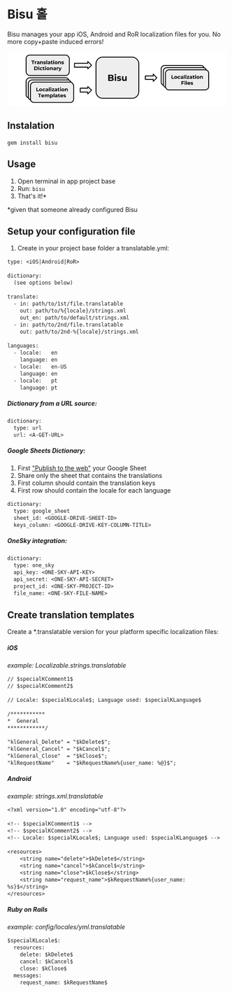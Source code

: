 Bisu 홀
========

Bisu manages your app iOS, Android and RoR localization files for you. No more copy+paste induced errors!

<p align="center">
  <img src="https://raw.githubusercontent.com/hole19/bisu/master/README_explanation.png" width="500">
</p>

Instalation
-----

```
gem install bisu
```

Usage
-----

1. Open terminal in app project base
1. Run: `bisu`
1. That's it!*

*given that someone already configured Bisu

Setup your configuration file
-----

1. Create in your project base folder a translatable.yml:

  ```
  type: <iOS|Android|RoR>

  dictionary:
    (see options below)

  translate:
    - in: path/to/1st/file.translatable
      out: path/to/%{locale}/strings.xml
      out_en: path/to/default/strings.xml
    - in: path/to/2nd/file.translatable
      out: path/to/2nd-%{locale}/strings.xml

  languages:
    - locale:   en
      language: en
    - locale:   en-US
      language: en
    - locale:   pt
      language: pt
  ```

##### Dictionary from a URL source:

  ```
  dictionary:
    type: url
    url: <A-GET-URL>
  ```

##### Google Sheets Dictionary:

1. First ["Publish to the web"](https://www.google.com/search?q=google+sheets+publish+to+web) your Google Sheet
1. Share only the sheet that contains the translations
1. First column should contain the translation keys
1. First row should contain the locale for each language

  ```
  dictionary:
    type: google_sheet
    sheet_id: <GOOGLE-DRIVE-SHEET-ID>
    keys_column: <GOOGLE-DRIVE-KEY-COLUMN-TITLE>
  ```

##### OneSky integration:

  ```
  dictionary:
    type: one_sky
    api_key: <ONE-SKY-API-KEY>
    api_secret: <ONE-SKY-API-SECRET>
    project_id: <ONE-SKY-PROJECT-ID>
    file_name: <ONE-SKY-FILE-NAME>
  ```

Create translation templates
-----

Create a \*.translatable version for your platform specific localization files:

##### iOS
*example: Localizable.strings.translatable*

  ```
  // $specialKComment1$
  // $specialKComment2$

  // Locale: $specialKLocale$; Language used: $specialKLanguage$

  /***********
  *  General
  ************/

  "klGeneral_Delete" = "$kDelete$";
  "klGeneral_Cancel" = "$kCancel$";
  "klGeneral_Close"  = "$kClose$";
  "klRequestName"    = "$kRequestName%{user_name: %@}$";
  ```

##### Android
*example: strings.xml.translatable*

  ```
  <?xml version="1.0" encoding="utf-8"?>

  <!-- $specialKComment1$ -->
  <!-- $specialKComment2$ -->
  <!-- Locale: $specialKLocale$; Language used: $specialKLanguage$ -->

  <resources>
      <string name="delete">$kDelete$</string>
      <string name="cancel">$kCancel$</string>
      <string name="close">$kClose$</string>
      <string name="request_name">$kRequestName%{user_name: %s}$</string>
  </resources>
  ```

##### Ruby on Rails
*example: config/locales/yml.translatable*

  ```
  $specialKLocale$:
    resources:
      delete: $kDelete$
      cancel: $kCancel$
      close: $kClose$
    messages:
      request_name: $kRequestName$
  ```

